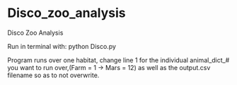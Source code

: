 # Disco_zoo_analysis
Disco Zoo Analysis

Run in terminal with: python Disco.py

Program runs over one habitat, change line 1 for the individual animal_dict_# you want to run over,(Farm = 1 -> Mars = 12) as well as the output.csv filename so as to not overwrite.
